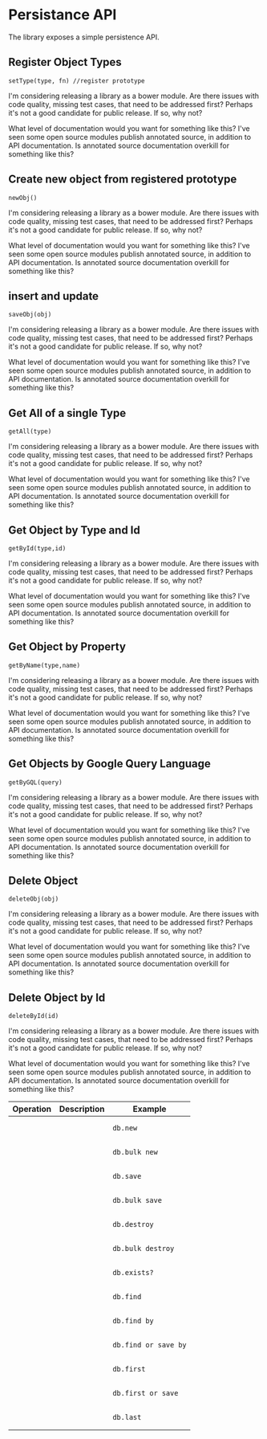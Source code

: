 # Persistance API

The library exposes a simple persistence API.

## Register Object Types

```
setType(type, fn) //register prototype
```

I'm considering releasing a library as a bower module. Are there issues with code quality, missing test cases, that need to be addressed first? Perhaps it's not a good candidate for public release. If so, why not?

What level of documentation would you want for something like this? I've seen some open source modules publish annotated source, in addition to API documentation. Is annotated source documentation overkill for something like this?

## Create new object from registered prototype

```
newObj()
```

I'm considering releasing a library as a bower module. Are there issues with code quality, missing test cases, that need to be addressed first? Perhaps it's not a good candidate for public release. If so, why not?

What level of documentation would you want for something like this? I've seen some open source modules publish annotated source, in addition to API documentation. Is annotated source documentation overkill for something like this?

## insert and update

```
saveObj(obj) 
```

I'm considering releasing a library as a bower module. Are there issues with code quality, missing test cases, that need to be addressed first? Perhaps it's not a good candidate for public release. If so, why not?

What level of documentation would you want for something like this? I've seen some open source modules publish annotated source, in addition to API documentation. Is annotated source documentation overkill for something like this?

## Get All of a single Type

```
getAll(type)
```

I'm considering releasing a library as a bower module. Are there issues with code quality, missing test cases, that need to be addressed first? Perhaps it's not a good candidate for public release. If so, why not?

What level of documentation would you want for something like this? I've seen some open source modules publish annotated source, in addition to API documentation. Is annotated source documentation overkill for something like this?

## Get Object by Type and Id

```
getById(type,id)
```

I'm considering releasing a library as a bower module. Are there issues with code quality, missing test cases, that need to be addressed first? Perhaps it's not a good candidate for public release. If so, why not?

What level of documentation would you want for something like this? I've seen some open source modules publish annotated source, in addition to API documentation. Is annotated source documentation overkill for something like this?

## Get Object by Property

```
getByName(type,name)
```

I'm considering releasing a library as a bower module. Are there issues with code quality, missing test cases, that need to be addressed first? Perhaps it's not a good candidate for public release. If so, why not?

What level of documentation would you want for something like this? I've seen some open source modules publish annotated source, in addition to API documentation. Is annotated source documentation overkill for something like this?

##  Get Objects by Google Query Language

```
getByGQL(query)
```

I'm considering releasing a library as a bower module. Are there issues with code quality, missing test cases, that need to be addressed first? Perhaps it's not a good candidate for public release. If so, why not?

What level of documentation would you want for something like this? I've seen some open source modules publish annotated source, in addition to API documentation. Is annotated source documentation overkill for something like this?

## Delete Object

```
deleteObj(obj)
```

I'm considering releasing a library as a bower module. Are there issues with code quality, missing test cases, that need to be addressed first? Perhaps it's not a good candidate for public release. If so, why not?

What level of documentation would you want for something like this? I've seen some open source modules publish annotated source, in addition to API documentation. Is annotated source documentation overkill for something like this?

## Delete Object by Id

```
deleteById(id)
```

I'm considering releasing a library as a bower module. Are there issues with code quality, missing test cases, that need to be addressed first? Perhaps it's not a good candidate for public release. If so, why not?

What level of documentation would you want for something like this? I've seen some open source modules publish annotated source, in addition to API documentation. Is annotated source documentation overkill for something like this?


<table> 
<thead> 
<tr> 
    <th>Operation</th> 
    <th>Description</th> 
    <th>Example</th> 
</tr> 
</thead> 
<tbody> 
<tr>
    <td></td> 
    <td></td> 
    <td><pre><code>db.new</code></pre></td>
</tr>
<tr>
    <td></td> 
    <td></td> 
    <td><pre><code>db.bulk_new</code></pre></td>
</tr>
<tr>
    <td></td> 
    <td></td> 
    <td><pre><code>db.save</code></pre></td>
</tr>
<tr>
    <td></td> 
    <td></td> 
    <td><pre><code>db.bulk_save</code></pre></td>
</tr>
<tr>
    <td></td> 
    <td></td> 
    <td><pre><code>db.destroy</code></pre></td>
</tr>
<tr>
    <td></td> 
    <td></td> 
    <td><pre><code>db.bulk_destroy</code></pre></td>
</tr>
<tr>
    <td></td> 
    <td></td> 
    <td><pre><code>db.exists?</code></pre></td>
</tr>
<tr>
    <td></td> 
    <td></td> 
    <td><pre><code>db.find</code></pre></td>
</tr>
<tr>
    <td></td> 
    <td></td> 
    <td><pre><code>db.find_by</code></pre></td>
</tr>
<tr>
    <td></td> 
    <td></td> 
    <td><pre><code>db.find_or_save_by</code></pre></td>
</tr>
<tr>
    <td></td> 
    <td></td> 
    <td><pre><code>db.first</code></pre></td>
</tr>
<tr>
    <td></td> 
    <td></td> 
    <td><pre><code>db.first_or_save</code></pre></td>
</tr>
<tr>
    <td></td> 
    <td></td> 
    <td><pre><code>db.last</code></pre></td>
</tr>
</tbody> 
</table>


